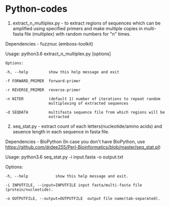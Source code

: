 # Python-codes
1. extract_n_multiplex.py - to extract regions of sequences which can be amplified using specified primers and make multiple copies in multi-fasta file (multiplex) with random numbers for "n" times.

  Dependencies - fuzznuc (emboss-toolkit)

  Usage: python3.6 extract_n_multiplex.py [options]

    Options:

    -h, --help         show this help message and exit
  
    -f FORWARD_PRIMER  forward-primer
  
    -r REVERSE_PRIMER  reverse-primer
  
    -n NITER           (default 1) number of iterations to repeat random
                       multiplexing of extracted sequences
                     
    -d SEQDATA         multifasta sequence file from which regions will be
                       extracted
  
  2. seq_stat.py - extract count of each letters(nucleotide/amino acids) and seuence length in each sequence in fasta file.
  
   Dependencies - BioPython (In case you don't have BioPython, use https://github.com/drdee255/Perl-Bioinformatics/blob/master/seq_stat.pl)
    
   Usage: python3.6 seq_stat.py -i input.fasta -o output.txt
   
   Options:
   
    -h, --help            show this help message and exit.
    
    -i INPUTFILE, --input=INPUTFILE	input fasta/multi-fasta file (protein/nucleotide).
    
    -o OUTPUTFILE, --output=OUTPUTFILE	output file name(tab-separated).
